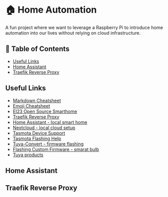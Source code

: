 🏠 Home Automation
=======================
A fun project where we want to leverage a Raspberry Pi to introduce home automation into our lives without relying on cloud infrastructure.

📑 Table of Contents
-----------------------
* [Useful Links](#useful-links "Goto Useful Links")
* [Home Assistant](#home-assistant "Goto Home Assistant")
* [Traefik Reverse Proxy](#traefik-reverse-proxy "Goto Traefik Reverse Proxy")

Useful Links
-----------------------
* [Markdown Cheatsheet](https://github.com/tchapi/markdown-cheatsheet/blob/master/README.md#heading-1)
* [Emoji Cheatsheet](https://www.webfx.com/tools/emoji-cheat-sheet/)
* [EI23 Open Source Smarthome](https://ei23.com/diy-smarthome/)
* [Traefik Reverse Proxy](https://github.com/traefik/traefik)
* [Home Assistant - local smart home](https://www.home-assistant.io)
* [Nextcloud - local cloud setup](https://nextcloud.com/athome/)
* [Tasmota Device Support](https://templates.blakadder.com/search.html)
* [Tasmota Flashing Help](https://siytek.com/flashing-tasmota-methods/)
* [Tuya-Convert - firmware flashing](https://github.com/ct-Open-Source/tuya-convert)
* [Flashing Custom Firmware - smarat bulb](https://www.youtube.com/watch?v=JpfZAmDqGXk)
* [Tuya products](https://solution.tuya.com)

Home Assistant
---------------

Traefik Reverse Proxy
---------------------
